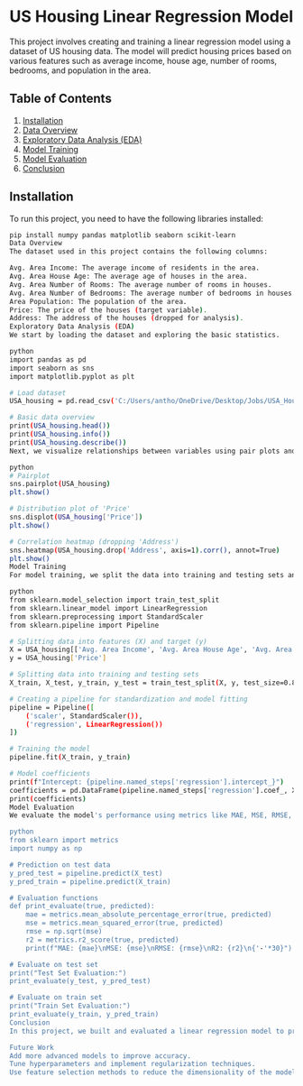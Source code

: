 # US Housing Linear Regression Model

This project involves creating and training a linear regression model using a dataset of US housing data. The model will predict housing prices based on various features such as average income, house age, number of rooms, bedrooms, and population in the area.

## Table of Contents
1. [Installation](#installation)
2. [Data Overview](#data-overview)
3. [Exploratory Data Analysis (EDA)](#exploratory-data-analysis-eda)
4. [Model Training](#model-training)
5. [Model Evaluation](#model-evaluation)
6. [Conclusion](#conclusion)

## Installation

To run this project, you need to have the following libraries installed:

```bash
pip install numpy pandas matplotlib seaborn scikit-learn
Data Overview
The dataset used in this project contains the following columns:

Avg. Area Income: The average income of residents in the area.
Avg. Area House Age: The average age of houses in the area.
Avg. Area Number of Rooms: The average number of rooms in houses.
Avg. Area Number of Bedrooms: The average number of bedrooms in houses.
Area Population: The population of the area.
Price: The price of the houses (target variable).
Address: The address of the houses (dropped for analysis).
Exploratory Data Analysis (EDA)
We start by loading the dataset and exploring the basic statistics.

python
import pandas as pd
import seaborn as sns
import matplotlib.pyplot as plt

# Load dataset
USA_housing = pd.read_csv('C:/Users/antho/OneDrive/Desktop/Jobs/USA_Housing.csv')

# Basic data overview
print(USA_housing.head())
print(USA_housing.info())
print(USA_housing.describe())
Next, we visualize relationships between variables using pair plots and correlation heatmaps:

python
# Pairplot
sns.pairplot(USA_housing)
plt.show()

# Distribution plot of 'Price'
sns.displot(USA_housing['Price'])
plt.show()

# Correlation heatmap (dropping 'Address')
sns.heatmap(USA_housing.drop('Address', axis=1).corr(), annot=True)
plt.show()
Model Training
For model training, we split the data into training and testing sets and apply a linear regression model.

python
from sklearn.model_selection import train_test_split
from sklearn.linear_model import LinearRegression
from sklearn.preprocessing import StandardScaler
from sklearn.pipeline import Pipeline

# Splitting data into features (X) and target (y)
X = USA_housing[['Avg. Area Income', 'Avg. Area House Age', 'Avg. Area Number of Rooms', 'Avg. Area Number of Bedrooms', 'Area Population']]
y = USA_housing['Price']

# Splitting data into training and testing sets
X_train, X_test, y_train, y_test = train_test_split(X, y, test_size=0.8, random_state=100)

# Creating a pipeline for standardization and model fitting
pipeline = Pipeline([
    ('scaler', StandardScaler()),
    ('regression', LinearRegression())
])

# Training the model
pipeline.fit(X_train, y_train)

# Model coefficients
print(f"Intercept: {pipeline.named_steps['regression'].intercept_}")
coefficients = pd.DataFrame(pipeline.named_steps['regression'].coef_, X.columns, columns=['Coefficient'])
print(coefficients)
Model Evaluation
We evaluate the model's performance using metrics like MAE, MSE, RMSE, and R².

python
from sklearn import metrics
import numpy as np

# Prediction on test data
y_pred_test = pipeline.predict(X_test)
y_pred_train = pipeline.predict(X_train)

# Evaluation functions
def print_evaluate(true, predicted):
    mae = metrics.mean_absolute_percentage_error(true, predicted)
    mse = metrics.mean_squared_error(true, predicted)
    rmse = np.sqrt(mse)
    r2 = metrics.r2_score(true, predicted)
    print(f"MAE: {mae}\nMSE: {mse}\nRMSE: {rmse}\nR2: {r2}\n{'-'*30}")

# Evaluate on test set
print("Test Set Evaluation:")
print_evaluate(y_test, y_pred_test)

# Evaluate on train set
print("Train Set Evaluation:")
print_evaluate(y_train, y_pred_train)
Conclusion
In this project, we built and evaluated a linear regression model to predict house prices in the US based on various features. The model was trained using 80% of the data and evaluated using performance metrics such as MSE, RMSE, and R².

Future Work
Add more advanced models to improve accuracy.
Tune hyperparameters and implement regularization techniques.
Use feature selection methods to reduce the dimensionality of the model.
